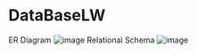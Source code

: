 # DataBaseLW
ER Diagram
![image](https://github.com/Andrew-Maximov/DataBaseLW/assets/71555424/15716965-5fea-4da8-ac63-ab78ae12e494)
Relational Schema
![image](https://github.com/Andrew-Maximov/DataBaseLW/assets/71555424/0b17476e-f446-45df-a51c-03c35ec8d740)
